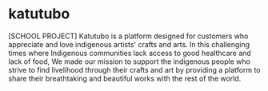 # katutubo
[SCHOOL PROJECT]
Katutubo is a platform designed for customers who appreciate and love indigenous artists' crafts and arts. In this challenging times where Indigenous communities lack access to good healthcare and lack of food, We made our mission to support the indigenous people who strive to find livelihood through their crafts and art by providing a platform to share their breathtaking and beautiful works with the rest of the world. 
